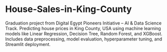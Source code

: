 # House-Sales-in-King-County
Graduation project from Digital Egypt Pioneers Initiative – AI &amp; Data Science Track. Predicting house prices in King County, USA using machine learning models like Linear Regression, Decision Tree, Random Forest, and XGBoost. Includes data preprocessing, model evaluation, hyperparameter tuning, and Streamlit deployment.

